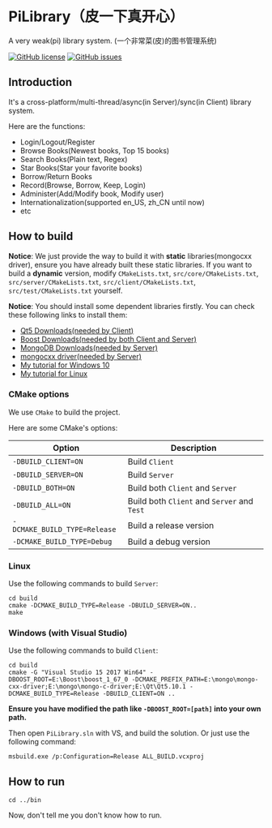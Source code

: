 # PiLibrary（皮一下真开心）

A very weak(pi) library system. (一个非常菜(皮)的图书管理系统)

[![GitHub license](https://img.shields.io/github/license/xalanq/PiLibrary.svg)](https://github.com/xalanq/PiLibrary/blob/master/LICENSE)
[![GitHub issues](https://img.shields.io/github/issues/xalanq/PiLibrary.svg)](https://github.com/xalanq/PiLibrary/issues)

## Introduction

It's a cross-platform/multi-thread/async(in Server)/sync(in Client) library system.

Here are the functions:

* Login/Logout/Register
* Browse Books(Newest books, Top 15 books)
* Search Books(Plain text, Regex)
* Star Books(Star your favorite books)
* Borrow/Return Books
* Record(Browse, Borrow, Keep, Login)
* Administer(Add/Modify book, Modify user)
* Internationalization(supported en_US, zh_CN until now)
* etc

## How to build

**Notice**: We just provide the way to build it with **static** libraries(mongocxx driver), ensure you have already built these static libraries. If you want to build a **dynamic** version, modify `CMakeLists.txt`, `src/core/CMakeLists.txt`, `src/server/CMakeLists.txt`, `src/client/CMakeLists.txt`, `src/test/CMakeLists.txt` yourself.

**Notice**: You should install some dependent libraries firstly. You can check these following links to install them:

* [Qt5 Downloads(needed by Client)](https://www1.qt.io/offline-installers/)
* [Boost Downloads(needed by both Client and Server)](https://www.boost.org/users/download/)
* [MongoDB Downloads(needed by Server)](https://www.mongodb.com/download-center)
* [mongocxx driver(needed by Server)](https://mongodb.github.io/mongo-cxx-driver/mongocxx-v3/installation/)
* [My tutorial for Windows 10](http://blog.xalanq.com/win10_vs2017_qt_boost_mongodb_setting/)
* [My tutorial for Linux](http://blog.xalanq.com/linux_qt_boost_mongodb_setting/)

### CMake options

We use `CMake` to build the project. 

Here are some CMake's options:

| Option | Description |
| - | - |
| `-DBUILD_CLIENT=ON` | Build `Client` |
| `-DBUILD_SERVER=ON` | Build `Server` |
| `-DBUILD_BOTH=ON` | Build both `Client` and `Server` |
| `-DBUILD_ALL=ON` | Build both `Client` and `Server` and `Test` |
| `-DCMAKE_BUILD_TYPE=Release` | Build a release version |
| `-DCMAKE_BUILD_TYPE=Debug` | Build a debug version |

### Linux

Use the following commands to build `Server`:

```
cd build
cmake -DCMAKE_BUILD_TYPE=Release -DBUILD_SERVER=ON..
make
```

### Windows (with Visual Studio)

Use the following commands to build `Client`:

```
cd build
cmake -G "Visual Studio 15 2017 Win64" -DBOOST_ROOT=E:\Boost\boost_1_67_0 -DCMAKE_PREFIX_PATH=E:\mongo\mongo-cxx-driver;E:\mongo\mongo-c-driver;E:\Qt\Qt5.10.1 -DCMAKE_BUILD_TYPE=Release -DBUILD_CLIENT=ON ..
```

**Ensure you have modified the path like `-DBOOST_ROOT=[path]` into your own path.**

Then open `PiLibrary.sln` with VS, and build the solution. Or just use the following command:

```
msbuild.exe /p:Configuration=Release ALL_BUILD.vcxproj
```

## How to run

```
cd ../bin
```

Now, don't tell me you don't know how to run.
